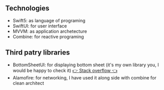 ## Technologies
* Swift5: as language of programing
* SwiftUI: for user interface
* MVVM: as application archetecture
* Combine: for reactive programing

## Third patry libraries
* BottomSheetUI: for displaying bottom sheet (it's my own library you, I would be happy to check it) <a href="https://stackoverflow.com/users/6462382/elhoucine-ayoub">👉  Stack overflow  👈</a>
* Alamofire: for networking, I have used it along side with combine for clean architect

